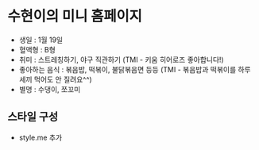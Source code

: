 # 수현이의 미니 홈페이지
- 생일 : 1월 19일  
- 혈액형 : B형  
- 취미 : 스트레칭하기, 야구 직관하기 (TMI - 키움 히어로즈 좋아합니다!)  
- 좋아하는 음식 : 볶음밥, 떡볶이, 불닭볶음면 등등 (TMI - 볶음밥과 떡볶이를 하루 세끼 먹어도 안 질려요^^)  
- 별명 : 수댕이, 쪼꼬미

## 스타일 구성
- style.me 추가